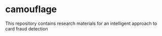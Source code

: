 # camouflage
This repository contains research materials for an intelligent approach to card fraud detection
